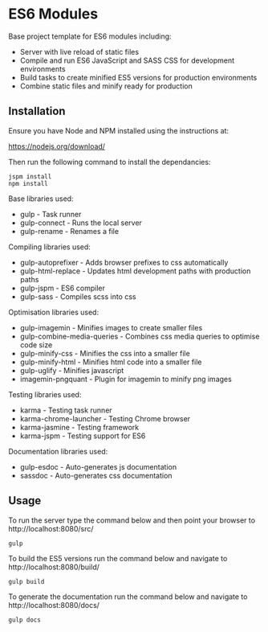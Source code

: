 # ES6 Modules

Base project template for ES6 modules including:

* Server with live reload of static files
* Compile and run ES6 JavaScript and SASS CSS for development environments
* Build tasks to create minified ES5 versions for production environments
* Combine static files and minify ready for production

## Installation

Ensure you have Node and NPM installed using the instructions at:

https://nodejs.org/download/

Then run the following command to install the dependancies:

    jspm install
    npm install
    
Base libraries used:

* gulp - Task runner
* gulp-connect - Runs the local server
* gulp-rename - Renames a file

Compiling libraries used:

* gulp-autoprefixer - Adds browser prefixes to css automatically
* gulp-html-replace - Updates html development paths with production paths
* gulp-jspm - ES6 compiler
* gulp-sass - Compiles scss into css

Optimisation libraries used:

* gulp-imagemin - Minifies images to create smaller files
* gulp-combine-media-queries - Combines css media queries to optimise code size
* gulp-minify-css - Minifies the css into a smaller file
* gulp-minify-html - Minifies html code into a smaller file
* gulp-uglify - Minifies javascript
* imagemin-pngquant - Plugin for imagemin to minify png images

Testing libraries used:

* karma - Testing task runner
* karma-chrome-launcher - Testing Chrome browser
* karma-jasmine - Testing framework
* karma-jspm - Testing support for ES6

Documentation libraries used:

* gulp-esdoc - Auto-generates js documentation
* sassdoc - Auto-generates css documentation

## Usage

To run the server type the command below and then point your browser to http://localhost:8080/src/

    gulp
    
To build the ES5 versions run the command below and navigate to http://localhost:8080/build/

    gulp build

To generate the documentation run the command below and navigate to http://localhost:8080/docs/

    gulp docs